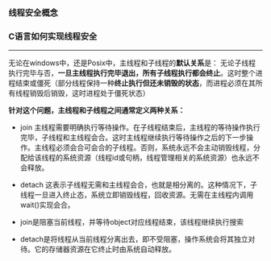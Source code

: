 ### 线程安全概念


### C语言如何实现线程安全
----
无论在windows中，还是Posix中，主线程和子线程的**默认关系**是：
无论子线程执行完毕与否，**一旦主线程执行完毕退出，所有子线程执行都会终止**。这时整个进程结束或僵死（部分线程保持一种**终止执行但还未销毁的状态**，而进程必须在其所有线程销毁后销毁，这时进程处于僵死状态）

**针对这个问题，主线程和子线程之间通常定义两种关系：**
- join 主线程需要明确执行等待操作。在子线程结束后，主线程的等待操作执行完毕，子线程和主线程会合。这时主线程继续执行等待操作之后的下一步操作。主线程必须会合可会合的子线程。否则，系统永远不会主动销毁线程，分配给该线程的系统资源（线程id或句柄，线程管理相关的系统资源）也永远不会释放。

- detach 这表示子线程无需和主线程会合，也就是相分离的。这种情况下，子线程一旦进入终止态，系统立即销毁线程，回收资源。无需在主线程内调用wait()实现会合。

- join是阻塞当前线程，并等待object对应线程结束，该线程继续执行搜索
- detach是将线程从当前线程分离出去，即不受阻塞，操作系统会将其独立对待。它的存储器资源在它终止时由系统自动释放。
